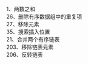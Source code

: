 1、两数之和<br>
26、删除有序数据组中的重复项<br>
27、移除元素<br>
35、搜索插入位置<br>
21、合并两个有序链表<br>
203、移除链表元素<br>
206、反转链表<br>
